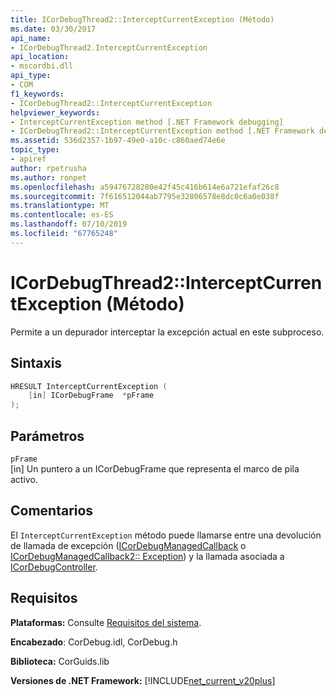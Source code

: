 ```yaml
---
title: ICorDebugThread2::InterceptCurrentException (Método)
ms.date: 03/30/2017
api_name:
- ICorDebugThread2.InterceptCurrentException
api_location:
- mscordbi.dll
api_type:
- COM
f1_keywords:
- ICorDebugThread2::InterceptCurrentException
helpviewer_keywords:
- InterceptCurrentException method [.NET Framework debugging]
- ICorDebugThread2::InterceptCurrentException method [.NET Framework debugging]
ms.assetid: 536d2357-1b97-49e0-a10c-c860aed74e6e
topic_type:
- apiref
author: rpetrusha
ms.author: ronpet
ms.openlocfilehash: a59476728280e42f45c416b614e6a721efaf26c8
ms.sourcegitcommit: 7f616512044ab7795e32806578e8dc0c6a0e038f
ms.translationtype: MT
ms.contentlocale: es-ES
ms.lasthandoff: 07/10/2019
ms.locfileid: "67765248"
---
```

# <a name="icordebugthread2interceptcurrentexception-method"></a>ICorDebugThread2::InterceptCurrentException (Método)
Permite a un depurador interceptar la excepción actual en este subproceso.  
  
## <a name="syntax"></a>Sintaxis  
  
```cpp  
HRESULT InterceptCurrentException (  
    [in] ICorDebugFrame  *pFrame  
);  
```  
  
## <a name="parameters"></a>Parámetros  
 `pFrame`  
 [in] Un puntero a un ICorDebugFrame que representa el marco de pila activo.  
  
## <a name="remarks"></a>Comentarios  
 El `InterceptCurrentException` método puede llamarse entre una devolución de llamada de excepción ([ICorDebugManagedCallback](../../../../docs/framework/unmanaged-api/debugging/icordebugmanagedcallback-exception-method.md) o [ICorDebugManagedCallback2:: Exception](../../../../docs/framework/unmanaged-api/debugging/icordebugmanagedcallback2-exception-method.md)) y la llamada asociada a [ICorDebugController](../../../../docs/framework/unmanaged-api/debugging/icordebugcontroller-continue-method.md).  
  
## <a name="requirements"></a>Requisitos  
 **Plataformas:** Consulte [Requisitos del sistema](../../../../docs/framework/get-started/system-requirements.md).  
  
 **Encabezado**: CorDebug.idl, CorDebug.h  
  
 **Biblioteca:** CorGuids.lib  
  
 **Versiones de .NET Framework:** [!INCLUDE[net_current_v20plus](../../../../includes/net-current-v20plus-md.md)]
